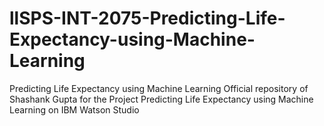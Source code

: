 # llSPS-INT-2075-Predicting-Life-Expectancy-using-Machine-Learning
Predicting Life Expectancy using Machine Learning
Official repository of Shashank Gupta for the Project Predicting Life Expectancy using Machine Learning on IBM Watson Studio
